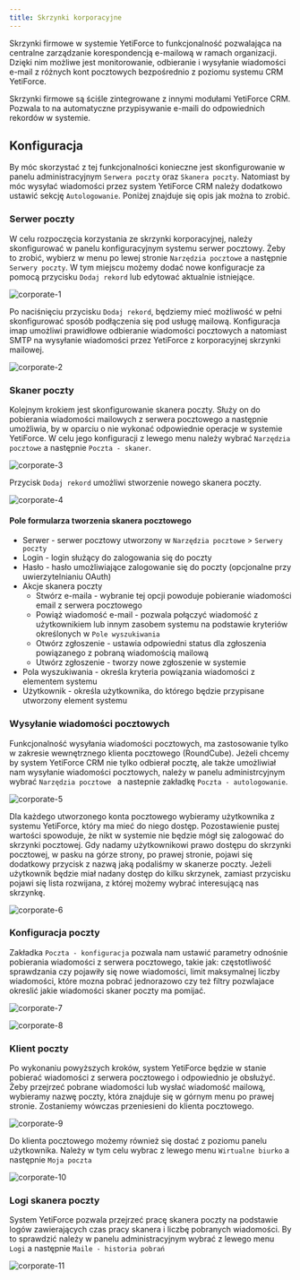 ```yaml
---
title: Skrzynki korporacyjne
---
```


Skrzynki firmowe w systemie YetiForce to funkcjonalność pozwalająca na centralne zarządzanie korespondencją e-mailową w ramach organizacji. Dzięki nim możliwe jest monitorowanie, odbieranie i wysyłanie wiadomości e-mail z różnych kont pocztowych bezpośrednio z poziomu systemu CRM YetiForce.

Skrzynki firmowe są ściśle zintegrowane z innymi modułami YetiForce CRM. Pozwala to na automatyczne przypisywanie e-maili do odpowiednich rekordów w systemie.

## Konfiguracja 

By móc skorzystać z tej funkcjonalności konieczne jest skonfigurowanie w panelu administracyjnym ```Serwera poczty``` oraz ```Skanera poczty```. Natomiast by móc wysyłać wiadomości przez system YetiForce CRM należy dodatkowo ustawić sekcję ```Autologowanie```. Poniżej znajduje się opis jak można to zrobić.

### Serwer poczty

W celu rozpoczęcia korzystania ze skrzynki korporacyjnej, należy skonfigurować w panelu konfiguracyjnym systemu serwer pocztowy.
Żeby to zrobić, wybierz w menu po lewej stronie ```Narzędzia pocztowe``` a następnie ```Serwery poczty```.
W tym miejscu możemy dodać nowe konfiguracje za pomocą przycisku ```Dodaj rekord``` lub edytować aktualnie istniejące.

![corporate-1](corporate-1.jpg)

Po naciśnięciu przycisku ```Dodaj rekord```, będziemy mieć możliwość w pełni skonfigurować sposób podłączenia się pod usługę mailową.
Konfiguracja imap umożliwi prawidłowe odbieranie wiadomości pocztowych a natomiast SMTP na wysyłanie wiadomości przez YetiForce z korporacyjnej skrzynki mailowej.

![corporate-2](corporate-2.jpg)

### Skaner poczty

Kolejnym krokiem jest skonfigurowanie skanera poczty. Służy on do pobierania wiadomości mailowych z serwera pocztowego a następnie umożliwia, by w oparciu o nie wykonać odpowiednie operacje w systemie YetiForce.
W celu jego konfiguracji z lewego menu należy wybrać ```Narzędzia pocztowe``` a następnie ```Poczta - skaner```. 

![corporate-3](corporate-3.jpg)


Przycisk ```Dodaj rekord``` umożliwi stworzenie nowego skanera poczty.

![corporate-4](corporate-4.jpg)

#### Pole formularza tworzenia skanera pocztowego
- Serwer - serwer pocztowy utworzony w ```Narzędzia pocztowe``` > ```Serwery poczty```
- Login - login służący do zalogowania się do poczty
- Hasło - hasło umożliwiające zalogowanie się do poczty (opcjonalne przy uwierzytelnianiu OAuth)
- Akcje skanera poczty
    - Stwórz e-maila - wybranie tej opcji powoduje pobieranie wiadomości email z serwera pocztowego
    - Powiąż wiadomość e-mail - pozwala połączyć wiadomość z użytkownikiem lub innym zasobem systemu na podstawie kryteriów określonych w ```Pole wyszukiwania```
    - Otwórz zgłoszenie - ustawia odpowiedni status dla zgłoszenia powiązanego z pobraną wiadomością mailową
    - Utwórz zgłoszenie - tworzy nowe zgłoszenie w systemie
- Pola wyszukiwania - określa kryteria powiązania wiadomości z elementem systemu
- Użytkownik - określa użytkownika, do którego będzie przypisane utworzony element systemu

### Wysyłanie wiadomości pocztowych

Funkcjonalność wysyłania wiadomości pocztowych, ma zastosowanie tylko w zakresie wewnętrznego klienta pocztowego (RoundCube).
Jeżeli chcemy by system YetiForce CRM nie tylko odbierał pocztę, ale także umożliwiał nam wysyłanie wiadomości pocztowych, należy w panelu administrcyjnym wybrać  ```Narzędzia pocztowe ``` a nastepnie zakładkę ```Poczta - autologowanie```.

![corporate-5](corporate-5.jpg)

Dla każdego utworzonego konta pocztowego wybieramy użytkownika z systemu YetiForce, który ma mieć do niego dostęp. Pozostawienie pustej wartości spowoduje, że nikt w systemie nie będzie mógł się zalogować do skrzynki pocztowej.
Gdy nadamy użytkownikowi prawo dostępu do skrzynki pocztowej, w pasku na górze strony, po prawej stronie, pojawi się dodatkowy przycisk z nazwą jaką podaliśmy w skanerze poczty.
Jeżeli użytkownik będzie miał nadany dostęp do kilku skrzynek, zamiast przycisku pojawi się lista rozwijana, z której możemy wybrać interesującą nas skrzynkę.

![corporate-6](corporate-6.jpg)



### Konfiguracja poczty

Zakładka ```Poczta - konfiguracja``` pozwala nam ustawić parametry odnośnie pobierania wiadomości z serwera pocztowego, takie jak: częstotliwość sprawdzania czy pojawiły się nowe wiadomości, limit maksymalnej liczby wiadomości, które mozna pobrać jednorazowo czy też filtry pozwlajace okreslić jakie wiadomości skaner poczty ma pomijać.

![corporate-7](corporate-7.jpg)

![corporate-8](corporate-8.jpg)

### Klient poczty

Po wykonaniu powyższych kroków, system YetiForce będzie w stanie pobierać wiadomości z serwera pocztowego i odpowiednio je obsłużyć. 
Żeby przejrzeć pobrane wiadomości lub wysłać wiadomość mailową, wybieramy nazwę poczty, która znajduje się w górnym menu po prawej stronie.
Zostaniemy wówczas przeniesieni do klienta pocztowego.

![corporate-9](corporate-9.jpg)

Do klienta pocztowego możemy również się dostać z poziomu panelu użytkownika. Należy w tym celu wybrac z lewego menu ```Wirtualne biurko``` a następnie ```Moja poczta```

![corporate-10](../../../../../../docs/2-user-guides/04-mailbox/corporate-10.jpg)

### Logi skanera poczty

System YetiForce pozwala przejrzeć pracę skanera poczty na podstawie logów zawierających czas pracy skanera i liczbę pobranych wiadomości.
By to sprawdzić należy w panelu administracyjnym wybrać z lewego menu ```Logi``` a następnie ```Maile - historia pobrań```

![corporate-11](corporate-11.jpg)
